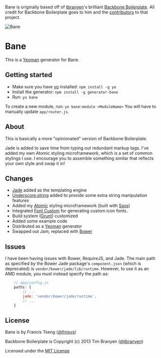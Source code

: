 Bane is originally based off of 
[tbranyen](https://github.com/tbranyen)'s brilliant [Backbone
Boilerplate](https://github.com/tbranyen/backbone-boilerplate). All
credit for Backbone Boilerplate goes to him and the
[contributors](https://github.com/tbranyen/backbone-boilerplate/contributors) to that project.

![Bane](http://frnsys.com/assets/bane.jpg)

Bane
====

This is a [Yeoman](http://yeoman.io/) generator for Bane.

## Getting started
- Make sure you have [yo](https://github.com/yeoman/yo) installed:
    `npm install -g yo`
- Install the generator: `npm install -g generator-bane`
- Run: `yo bane`

To create a new module, run:
    `yo bane:module <ModuleName>`
You will have to manually update `app/router.js`.

## About
This is basically a more "opinionated" version of Backbone Boilerplate.

Jade is added to save time from typing out redundant markup tags.
I've added my own Atomic styling microframework, which is a set of
common stylings I use. I encourage you to assemble something similar
that reflects your own style and swap it in!

## Changes
* [Jade](http://jade-lang.com/) added as the templating engine
* [Underscore.string](https://github.com/epeli/underscore.string) added
	to provide some extra string manipulation features
* Added my [Atomic](https://github.com/ftzeng/atomic) styling microframework (built with
	[Sass](http://sass-lang.com/))
* Integrated [Font Custom](http://fontcustom.com/) for generating custom
	icon fonts.
* Build system ([Grunt](http://gruntjs.com/)) customized
* Added some example code
* Distributed as a [Yeoman](http://yeoman.io/) generator
* Swapped out Jam, replaced with [Bower](http://bower.io/)

## Issues
I have been having issues with Bower, RequireJS, and Jade. The main path
as specified by the Bower Jade package's `component.json` (which is
        deprecated) is `vendor/bower/jade/lib/runtime`. However, to use
it as an AMD module, you must instead specify the path as:
```js
    // app/config.js
    paths: {
        // ...
        jade: 'vendor/bower/jade/runtime',
        // ...
    } 
```

## License
Bane is by Francis Tseng ([@frnsys](https://twitter.com/frnsys))

Backbone Boilerplate is Copyright (c) 2013 Tim Branyen
([@tbranyen](https://twitter.com/tbranyen))  

Licensed under the [MIT License](http://en.wikipedia.org/wiki/MIT_License)
